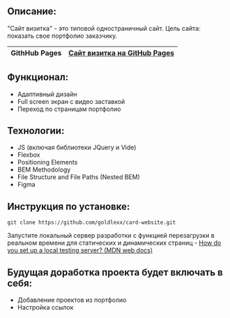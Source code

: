 ## Описание:

"Сайт визитка" - это типовой одностраничный сайт. Цель сайта: показать свое портфолио заказчику.


| **GithHub Pages** | [Сайт визитка на GitHub Pages](https://goldlexx.github.io/card-website/) |
| ----------------- | -------------------------------------------------------------------- |

## Функционал:

* Адаптивный дизайн
* Full screen экран с видео заставкой
* Переход по страницам портфолио

## Технологии:

* JS (включая библиотеки JQuery и Vide)
* Flexbox
* Positioning Elements
* BEM Methodology
* File Structure and File Paths (Nested BEM)
* Figma

## Инструкция по установке:

```
git clone https://github.com/goldlexx/card-website.git
```

Запустите локальный сервер разработки с функцией перезагрузки в реальном времени для статических и динамических страниц - [How do you set up a local testing server? (MDN web docs)](https://developer.mozilla.org/en-US/docs/Learn/Common_questions/set_up_a_local_testing_server)

## Будущая доработка проекта будет включать в себя:

* Добавление проектов из портфолио
* Настройка ссылок



